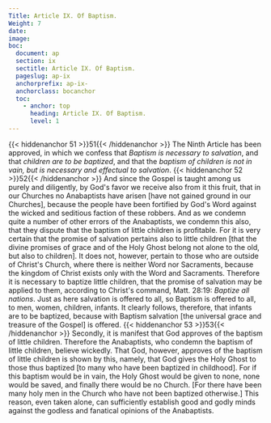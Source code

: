 ```yaml
---
Title: Article IX. Of Baptism.
Weight: 7
date: 
image: 
boc:
  document: ap
  section: ix
  sectitle: Article IX. Of Baptism.
  pageslug: ap-ix
  anchorprefix: ap-ix-
  anchorclass: bocanchor
  toc:
    - anchor: top
      heading: Article IX. Of Baptism.
      level: 1
---
```


{{< hiddenanchor 51 >}}51{{< /hiddenanchor >}} The Ninth Article has been approved, in which we confess that _Baptism is necessary to salvation_, and that _children are to be baptized_, and that the _baptism of children is not in vain, but is necessary and effectual to salvation_. {{< hiddenanchor 52 >}}52{{< /hiddenanchor >}} And since the Gospel is taught among us purely and diligently, by God's favor we receive also from it this fruit, that in our Churches no Anabaptists have arisen [have not gained ground in our Churches], because the people have been fortified by God's Word against the wicked and seditious faction of these robbers. And as we condemn quite a number of other errors of the Anabaptists, we condemn this also, that they dispute that the baptism of little children is profitable. For it is very certain that the promise of salvation pertains also to little children [that the divine promises of grace and of the Holy Ghost belong not alone to the old, but also to children]. It does not, however, pertain to those who are outside of Christ's Church, where there is neither Word nor Sacraments, because the kingdom of Christ exists only with the Word and Sacraments. Therefore it is necessary to baptize little children, that the promise of salvation may be applied to them, according to Christ's command, Matt. 28:19: _Baptize all nations_. Just as here salvation is offered to all, so Baptism is offered to all, to men, women, children, infants. It clearly follows, therefore, that infants are to be baptized, because with Baptism salvation [the universal grace and treasure of the Gospel] is offered. {{< hiddenanchor 53 >}}53{{< /hiddenanchor >}} Secondly, it is manifest that God approves of the baptism of little children. Therefore the Anabaptists, who condemn the baptism of little children, believe wickedly. That God, however, approves of the baptism of little children is shown by this, namely, that God gives the Holy Ghost to those thus baptized [to many who have been baptized in childhood]. For if this baptism would be in vain, the Holy Ghost would be given to none, none would be saved, and finally there would be no Church. [For there have been many holy men in the Church who have not been baptized otherwise.] This reason, even taken alone, can sufficiently establish good and godly minds against the godless and fanatical opinions of the Anabaptists.

